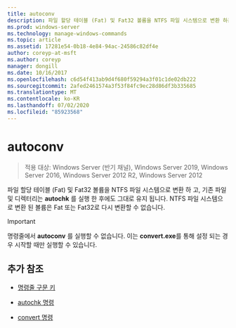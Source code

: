 ```yaml
---
title: autoconv
description: 파일 할당 테이블 (Fat) 및 Fat32 볼륨을 NTFS 파일 시스템으로 변환 하는 autoconv command에 대 한 참조 문서입니다.
ms.prod: windows-server
ms.technology: manage-windows-commands
ms.topic: article
ms.assetid: 17281e54-0b18-4e84-94ac-24586c82df4e
author: coreyp-at-msft
ms.author: coreyp
manager: dongill
ms.date: 10/16/2017
ms.openlocfilehash: c6d54f413ab9d4f680f59294a3f01c1de02db222
ms.sourcegitcommit: 2afed2461574a3f53f84fc9ec28d86df3b335685
ms.translationtype: MT
ms.contentlocale: ko-KR
ms.lasthandoff: 07/02/2020
ms.locfileid: "85923568"
---
```

# <a name="autoconv"></a>autoconv

> 적용 대상: Windows Server (반기 채널), Windows Server 2019, Windows Server 2016, Windows Server 2012 R2, Windows Server 2012

파일 할당 테이블 (Fat) 및 Fat32 볼륨을 NTFS 파일 시스템으로 변환 하 고, 기존 파일 및 디렉터리는 **autochk** 를 실행 한 후에도 그대로 유지 됩니다. NTFS 파일 시스템으로 변환 된 볼륨은 Fat 또는 Fat32로 다시 변환할 수 없습니다.

> [!IMPORTANT]
> 명령줄에서 **autoconv** 를 실행할 수 없습니다. 이는 **convert.exe**를 통해 설정 되는 경우 시작할 때만 실행할 수 있습니다.

## <a name="additional-references"></a>추가 참조

- [명령줄 구문 키](command-line-syntax-key.md)

- [autochk 명령](autochk.md)

- [convert 명령](convert.md)
